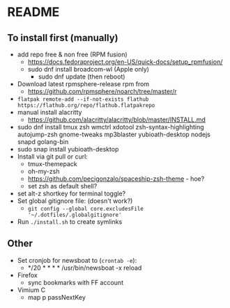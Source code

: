 # README

## To install first (manually)

- add repo free & non free (RPM fusion)
  - https://docs.fedoraproject.org/en-US/quick-docs/setup_rpmfusion/
  - sudo dnf install broadcom-wl (Apple only)
    - sudo dnf update (then reboot)
- Download latest rpmsphere-release rpm from
  - https://github.com/rpmsphere/noarch/tree/master/r
- `flatpak remote-add --if-not-exists flathub https://flathub.org/repo/flathub.flatpakrepo`
- manual install alacritty
  - https://github.com/alacritty/alacritty/blob/master/INSTALL.md
- sudo dnf install tmux zsh wmctrl xdotool zsh-syntax-highlighting autojump-zsh gnome-tweaks mp3blaster yubioath-desktop nodejs snapd golang-bin
- sudo snap install yubioath-desktop
- Install via git pull or curl:
  - tmux-themepack
  - oh-my-zsh
  - https://github.com/pecigonzalo/spaceship-zsh-theme - hoe?
  - set zsh as default shell?
- set alt-z shortkey for terminal toggle?
- Set global gitignore file: (doesn't work?)
  - `git config --global core.excludesFile '~/.dotfiles/.globalgitignore'`
- Run `./install.sh` to create symlinks

## Other
- Set cronjob for newsboat to (`crontab -e`):
  - */20 * * * * /usr/bin/newsboat -x reload
- Firefox
  - sync bookmarks with FF account
- Vimium C
  - map p passNextKey

